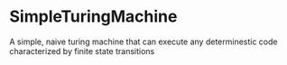 # SimpleTuringMachine
A simple, naive turing machine that can execute any  determinestic code characterized by finite state transitions
